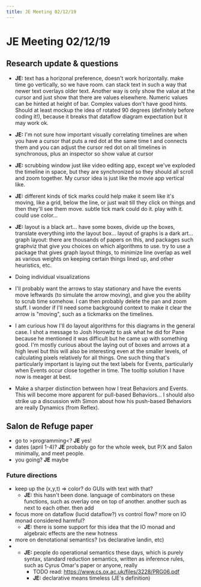 ```yaml
---
title: JE Meeting 02/12/19
---
```


# JE Meeting 02/12/19

## Research update & questions

* **JE:** text has a horizonal preference, doesn't work horizontally. make time go vertically, so we have room. can stack text in such a way that newer text overlays older text. Another way is only show the value at the cursor and just show that there are values elsewhere. Numeric values can be hinted at height of bar. Complex values don't have good hints. Should at least mockup the idea of rotated 90 degrees (definitely before coding it!), because it breaks that dataflow diagram expectation but it may work ok.
* **JE:** I'm not sure how important visually correlating timelines are when you have a cursor that puts a red dot at the same time t and connects them and you can adjust the cursor red dot on all timelines in synchronous, plus an inspector so show value at cursor
* **JE:** scrubbing window just like video editing app, except we've exploded the timeline in space, but they are synchronized so they should all scroll and zoom together. My cursor idea is just like the movie app vertical like.
* **JE:** different kinds of tick marks could help make it seem like it's moving, like a grid, below the line, or just wait till they click on things and then they'll see them move. subtle tick mark could do it. play with it. could use color...
* **JE:** layout is a black art... have some boxes, divide up the boxes, translate everything into the layout box... layout of graphs is a dark art... graph layout: there are thousands of papers on this, and packages such graphviz that give you choices on which algorithms to use. try to use a package that gives graph layout things, to minimize line overlap as well as various weights on keeping certain things lined up, and other heuristics, etc. 

* Doing individual visualizations
* I'll probably want the arrows to stay stationary and have the events move leftwards (to simulate the arrow moving), and give you the ability to scrub time somehow. I can then probably delete the pan and zoom stuff. I wonder if I'll need some background context to make it clear the arrow is "moving", such as a tickmarks on the timelines.
* I am curious how I'll do layout algorithms for this diagrams in the general case. I shot a message to Josh Horowitz to ask what he did for Pane because he mentioned it was difficult but he came up with something good. I'm mostly curious about the laying out of boxes and arrows at a high level but this will also be interesting even at the smaller levels, of calculating pixels relatively for all things. One such thing that's particularly important is laying out the text labels for Events, particularly when Events occur close together in time. The tooltip solution I have now is meager at best.
* Make a sharper distinction between how I treat Behaviors and Events. This will become more apparent for pull-based Behaviors... I should also strike up a discussion with Simon about how his push-based Behaviors are really Dynamics (from Reflex).

## Salon de Refuge paper

* go to >programming<? **JE** yes!
* dates (april 1-4)? **JE** probably go for the whole week, but P/X and Salon minimally, and meet people. 
* you going? **JE** maybe

### Future directions

* keep up the (x,y,t) => color? do GUIs with text with that?
  * **JE:** this hasn't been done. language of combinators on these functions, such as overlay one on top of another. another such as next to each other. then add  
* focus more on dataflow (lucid dataflow?) vs control flow? more on IO monad considered harmful?
  * **JE:** there is some support for this idea that the IO monad and algebraic effects are the new hotness
* more on denotational semantics? (vs declarative landin, etc)
* * **JE:**  people do operational semantics these days, which is purely syntax, standard reduction semantics, written as inference rules, such as Cyrus Omar's paper or anyone, really
    * TODO read: https://www.cs.ox.ac.uk/files/3228/PRG06.pdf
    * **JE:** declarative means timeless (JE's definition)